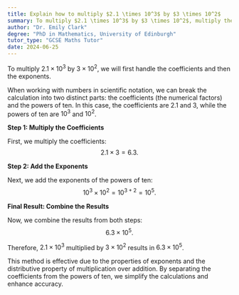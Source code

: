 ```yaml
---
title: Explain how to multiply $2.1 \times 10^3$ by $3 \times 10^2$
summary: To multiply $2.1 \times 10^3$ by $3 \times 10^2$, multiply the numbers and add the exponents.
author: "Dr. Emily Clark"
degree: "PhD in Mathematics, University of Edinburgh"
tutor_type: "GCSE Maths Tutor"
date: 2024-06-25
---
```


To multiply $2.1 \times 10^3$ by $3 \times 10^2$, we will first handle the coefficients and then the exponents.

When working with numbers in scientific notation, we can break the calculation into two distinct parts: the coefficients (the numerical factors) and the powers of ten. In this case, the coefficients are $2.1$ and $3$, while the powers of ten are $10^3$ and $10^2$.

**Step 1: Multiply the Coefficients**

First, we multiply the coefficients:
$$
2.1 \times 3 = 6.3.
$$

**Step 2: Add the Exponents**

Next, we add the exponents of the powers of ten:
$$
10^3 \times 10^2 = 10^{3 + 2} = 10^5.
$$

**Final Result: Combine the Results**

Now, we combine the results from both steps:
$$
6.3 \times 10^5.
$$

Therefore, $2.1 \times 10^3$ multiplied by $3 \times 10^2$ results in $6.3 \times 10^5$. 

This method is effective due to the properties of exponents and the distributive property of multiplication over addition. By separating the coefficients from the powers of ten, we simplify the calculations and enhance accuracy.
    